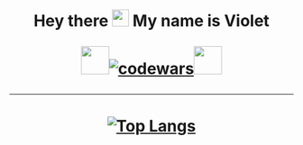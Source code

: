 # <p align="center"> Hey there <img src="https://media.giphy.com/media/hvRJCLFzcasrR4ia7z/giphy.gif" width="30px" style="text-align: center"/> My name is Violet</p><p align="center"><img src="https://media.giphy.com/media/v1.Y2lkPTc5MGI3NjExcWkxdWdzNTBlaTF1MXN6ZngxaGdyb3B0bWgwYTExZWwwNWxoYzkxeCZlcD12MV9naWZzX3NlYXJjaCZjdD1n/kZqbBT64ECtjy/giphy.gif" width="50" height="50"/>[![codewars](https://www.codewars.com/users/violetevergdev/badges/large)](https://www.codewars.com/users/violetevergdev)<img src="https://media.giphy.com/media/v1.Y2lkPTc5MGI3NjExcWkxdWdzNTBlaTF1MXN6ZngxaGdyb3B0bWgwYTExZWwwNWxoYzkxeCZlcD12MV9naWZzX3NlYXJjaCZjdD1n/kZqbBT64ECtjy/giphy.gif" width="50" height="50"/></p>
___
# <p align="center">[![Top Langs](https://github-readme-stats.vercel.app/api/top-langs/?username=violetevergdev&layout=compact)](https://github.com/anuraghazra/github-readme-stats)</p>
